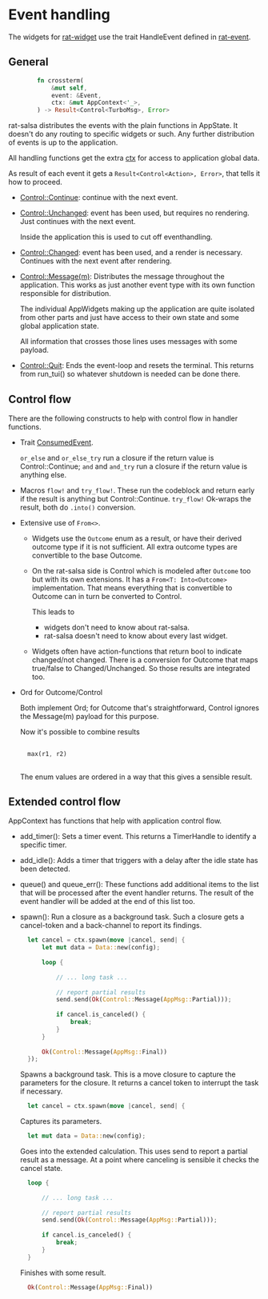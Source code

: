 
# Event handling

The widgets for [rat-widget][refRatWidget] use the trait
HandleEvent defined in [rat-event][refRatEvent].


## General

```rust
        fn crossterm(
            &mut self,
            event: &Event,
            ctx: &mut AppContext<'_>,
        ) -> Result<Control<TurboMsg>, Error>
```

rat-salsa distributes the events with the plain functions in
AppState. It doesn't do any routing to specific widgets or such.
Any further distribution of events is up to the application.

All handling functions get the extra [ctx][refAppContext] for
access to application global data.

As result of each event it gets a
`Result<Control<Action>, Error>`, that tells it how to proceed.

- [Control::Continue][refControl]: continue with the next event.
  
- [Control::Unchanged][refControl]: event has been used, but
  requires no rendering. Just continues with the next event.
  
  Inside the application this is used to cut off eventhandling.
  
- [Control::Changed][refControl]: event has been used, and
  a render is necessary. Continues with the next event after
  rendering.
  
- [Control::Message(m)][refControl]: Distributes the message
  throughout the application. This works as just another event
  type with its own function responsible for distribution.
  
  The individual AppWidgets making up the application are quite
  isolated from other parts and just have access to their own
  state and some global application state.
  
  All information that crosses those lines uses messages with
  some payload.
  
- [Control::Quit][refControl]: Ends the event-loop and resets the
  terminal. This returns from run_tui() so whatever shutdown is
  needed can be done there.
  
## Control flow

There are the following constructs to help with control flow in
handler functions.

- Trait [ConsumedEvent][refConsumedEvent].
  
  `or_else` and `or_else_try` run a closure if the return value
  is Control::Continue; `and` and `and_try` run a closure if the
  return value is anything else.
  
- Macros `flow!` and `try_flow!`. These run the codeblock and
  return early if the result is anything but Control::Continue.
  `try_flow!` Ok-wraps the result, both do `.into()` conversion.
  
- Extensive use of `From<>`.
  
  - Widgets use the `Outcome` enum as a result, or have their
    derived outcome type if it is not sufficient. All extra
    outcome types are convertible to the base Outcome.
    
  - On the rat-salsa side is Control which is modeled after
    `Outcome` too but with its own extensions. It has a
    `From<T: Into<Outcome>` implementation. That means everything
    that is convertible to Outcome can in turn be converted to
    Control.
    
    This leads to
    
    - widgets don't need to know about rat-salsa.
    - rat-salsa doesn't need to know about every last widget.
    
  - Widgets often have action-functions that return bool to
    indicate changed/not changed. There is a conversion for Outcome
    that maps true/false to Changed/Unchanged. So those results
    are integrated too. 
    
- Ord for Outcome/Control

  Both implement Ord; for Outcome that's straightforward, Control 
  ignores the Message(m) payload for this purpose. 
  
  Now it's possible to combine results
  
  ```rust
    
    max(r1, r2)
    
  ```
  
  The enum values are ordered in a way that this gives a sensible result.
  
## Extended control flow

AppContext has functions that help with application control flow.

- add_timer(): Sets a timer event. This returns a TimerHandle to
  identify a specific timer.
  
- add_idle(): Adds a timer that triggers with a delay after the
  idle state has been detected.
  
- queue() and queue_err(): These functions add additional items
  to the list that will be processed after the event handler returns.
  The result of the event handler will be added at the end of this 
  list too. 
  
- spawn(): Run a closure as a background task. Such a closure
  gets a cancel-token and a back-channel to report its findings.
  
  ```rust
    let cancel = ctx.spawn(move |cancel, send| {
        let mut data = Data::new(config);
    
        loop {
            
            // ... long task ...
            
            // report partial results
            send.send(Ok(Control::Message(AppMsg::Partial)));
            
            if cancel.is_canceled() {
                break;
            }
        }
        
        Ok(Control::Message(AppMsg::Final))
    });
  ```  
  Spawns a background task. This is a move closure to capture
  the parameters for the closure. It returns a cancel token to
  interrupt the task if necessary.
  
  ```rust
    let cancel = ctx.spawn(move |cancel, send| {
  ```  
  Captures its parameters.
  
  ```rust
    let mut data = Data::new(config);
  ```  
  Goes into the extended calculation. This uses send to report a partial
  result as a message. At a point where canceling is sensible it checks
  the cancel state. 
  
  ```rust
    loop {
            
        // ... long task ...
        
        // report partial results
        send.send(Ok(Control::Message(AppMsg::Partial)));
        
        if cancel.is_canceled() {
            break;
        }
    }
    ```
  
  Finishes with some result.
  
  ```rust
    Ok(Control::Message(AppMsg::Final))
  ```
  
  
  
  
[refRatEvent]: https://docs.rs/rat-event/latest/rat_event/

[refControl]: https://docs.rs/rat-salsa/latest/rat_salsa/enum.Control.html

[refRatWidget]: https://docs.rs/rat-widget/latest/rat_widget/

[refAppContext]: https://docs.rs/rat-salsa/latest/rat_salsa/struct.AppContext.html

[refConsumedEvent]: https://docs.rs/rat-event/latest/rat_event/trait.ConsumedEvent.html
